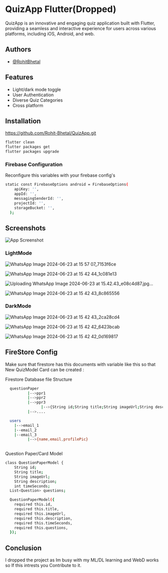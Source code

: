 
# QuizApp Flutter(Dropped)

QuizApp is an innovative and engaging quiz application built with Flutter, providing a seamless and interactive experience for users across various platforms, including iOS, Android, and web. 



## Authors

- [@RohitBhetal](https://github.com/Rohit-Bhetal)


## Features

- Light/dark mode toggle
- User Authentication
- Diverse Quiz Categories
- Cross platform


## Installation

https://github.com/Rohit-Bhetal/QuizApp.git

```bash
flutter clean
flutter packages get
flutter packages upgrade
```

### Firebase Configuration
Reconfigure this variables with your firebase config's

```bash
static const FirebaseOptions android = FirebaseOptions(
    apiKey: '',
    appId: '',
    messagingSenderId: '',
    projectId: '',
    storageBucket: '',
  );

```
## Screenshots

![App Screenshot](https://via.placeholder.com/468x300?text=App+Screenshot+Here)

### LightMode
![WhatsApp Image 2024-06-23 at 15 57 07_7153f6ce](https://github.com/Rohit-Bhetal/QuizApp/assets/96344296/04ebbadb-d636-4378-aeee-2654089e7bae)

![WhatsApp Image 2024-06-23 at 15 42 44_1c081e13](https://github.com/Rohit-Bhetal/QuizApp/assets/96344296/a8f76577-163c-4749-acf0-49f8e76f5eb4)

![Uploading WhatsApp Image 2024-06-23 at 15.42.43_e08c4d87.jpg…]()

![WhatsApp Image 2024-06-23 at 15 42 43_8c865556](https://github.com/Rohit-Bhetal/QuizApp/assets/96344296/ef62e1d8-7499-4549-bb31-9538ae0fff8c)

### DarkMode

![WhatsApp Image 2024-06-23 at 15 42 43_2ca28cd4](https://github.com/Rohit-Bhetal/QuizApp/assets/96344296/07d6dc2d-25b2-4315-8cd2-46e741210e08)

![WhatsApp Image 2024-06-23 at 15 42 42_6423bcab](https://github.com/Rohit-Bhetal/QuizApp/assets/96344296/bce18a1c-ce2c-414c-b75f-9bcd52c3ead1)

![WhatsApp Image 2024-06-23 at 15 42 42_0d169817](https://github.com/Rohit-Bhetal/QuizApp/assets/96344296/9a07a80f-bc65-4eac-aee5-258ff79bd97e)


## FireStore Config
Make sure that firestore has this documents with variable like this so that New QuizModel Card can be created :

Firestore Database file Structure
```bash
  questionPaper
          |-->ppr1
          |-->ppr2
          |-->ppr3
                |-->{String id;String title;String imageUrl;String description;int timeSeconds;}
          |-->....

  users
    |-->email_1
    |--email_2
    |--email_3
          |-->{name,email,profilePic}
                

```
Question Paper/Card Model
```bash
class QuestionPaperModel {
    String id;
    String title;
    String imageUrl;
    String description;
    int timeSeconds;
  List<Question> questions;

  QuestionPaperModel({
    required this.id,
    required this.title,
    required this.imageUrl,
    required this.description,
    required this.timeSeconds,
    required this.questions,
  });
```

## Conclusion
I dropped the project as Im busy with my ML/DL learning and WebD works so If this intrests you Contribute to it.

